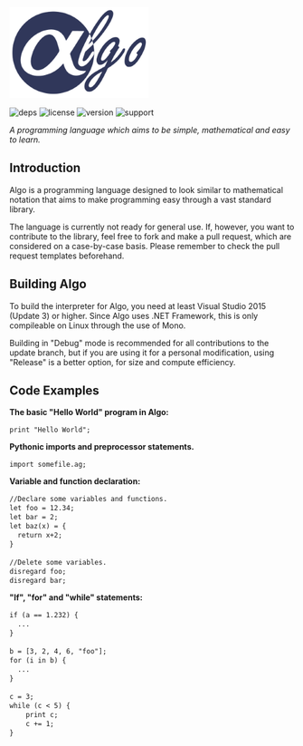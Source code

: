 ![algologo](logo_small.png)

![deps](https://img.shields.io/badge/dependencies-none-green.svg)      ![license](https://img.shields.io/badge/license-MIT-blue.svg) ![version](https://img.shields.io/badge/version-v0.04-orange.svg) ![support](https://img.shields.io/badge/platform-c%23.net%20%3E%3D%207-lightgrey.svg)

*A programming language which aims to be simple, mathematical and easy to learn.*
## Introduction
Algo is a programming language designed to look similar to mathematical notation that aims to make programming easy through a vast standard library.

The language is currently not ready for general use. If, however, you want to contribute to the library, feel free to fork and make a pull request, which are considered on a case-by-case basis. Please remember to check the pull request templates beforehand.

## Building Algo
To build the interpreter for Algo, you need at least Visual Studio 2015 (Update 3) or higher. Since Algo uses .NET Framework, this is only compileable on Linux through the use of Mono.

Building in "Debug" mode is recommended for all contributions to the update branch, but if you are using it for a personal modification, using "Release" is a better option, for size and compute efficiency.

## Code Examples
**The basic "Hello World" program in Algo:**

    print "Hello World";

**Pythonic imports and preprocessor statements.**

    import somefile.ag;
    
**Variable and function declaration:**

    //Declare some variables and functions.
    let foo = 12.34;
    let bar = 2;
    let baz(x) = {
      return x+2;
    }
    
    //Delete some variables.
    disregard foo;
    disregard bar;
    
**"If", "for" and "while" statements:**
    
    if (a == 1.232) {
      ...
    }
    
    b = [3, 2, 4, 6, "foo"];
    for (i in b) {
      ...
    }
    
    c = 3;
    while (c < 5) {
        print c;
        c += 1;
    }

